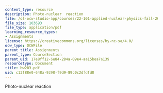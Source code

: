 ```yaml
---
content_type: resource
description: Photo-nuclear  reaction
file: /ol-ocw-studio-app/courses/22-101-applied-nuclear-physics-fall-2003/c13f88e0648a9398f9d989c0c2dfdfd8_hw203.pdf
file_size: 103693
file_type: application/pdf
learning_resource_types:
- Assignments
license: https://creativecommons.org/licenses/by-nc-sa/4.0/
ocw_type: OCWFile
parent_title: Assignments
parent_type: CourseSection
parent_uid: 17e8ff12-6e84-284a-09e4-aa15bea7a139
resourcetype: Document
title: hw203.pdf
uid: c13f88e0-648a-9398-f9d9-89c0c2dfdfd8
---
```

Photo-nuclear  reaction